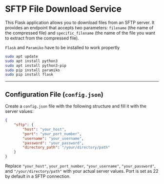 # SFTP File Download Service

This Flask application allows you to download files from an SFTP server. It provides an endpoint that accepts two parameters: `filename` (the name of the compressed file) and `specific_filename` (the name of the file you want to extract from the compressed file).

`Flask` and `Paramiko` have to be installed to work propertly

```bash
sudo apt update
sudo apt install python3
sudo apt install python3-pip
sudo pip install paramiko
sudo pip install flask
```
---

## Configuration File (`config.json`)

Create a `config.json` file with the following structure and fill it with the server values:

```json
{
    "sftp": {
        "host": "your_host",
        "port": "your_port_number", 
        "username": "your_username",
        "password": "your_password",
        "directory_path": "/your/directory/path"
    }
}

```
Replace `"your_host"`, `your_port_number`, `"your_username"`, `"your_password"`, and `"/your/directory/path"` with your actual server values.
Port is set as 22 by default in a SFTP connection.
